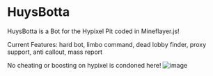 # HuysBotta
HuysBotta is a Bot for the Hypixel Pit coded in Mineflayer.js! 

Current Features:
hard bot, limbo command, dead lobby finder, proxy support, anti callout, mass report


No cheating or boosting on hypixel is condoned here!
![image](https://user-images.githubusercontent.com/90770502/213885174-5d61f231-c810-4617-bcb2-a2094be83403.png)


